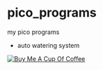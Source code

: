 # pico_programs
my pico programs

- auto watering system


<a href="https://www.buymeacoffee.com/heggland" rel="nofollow"><img src="https://camo.githubusercontent.com/c3f856bacd5b09669157ed4774f80fb9d8622dd45ce8fdf2990d3552db99bd27/68747470733a2f2f7777772e6275796d6561636f666665652e636f6d2f6173736574732f696d672f637573746f6d5f696d616765732f6f72616e67655f696d672e706e67" alt="Buy Me A Cup Of 		Coffee" data-canonical-src="https://www.buymeacoffee.com/assets/img/custom_images/orange_img.png" style="max-width:100%;"></a>


